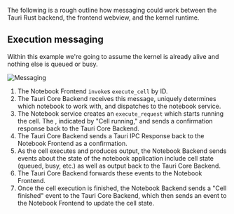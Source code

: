 The following is a rough outline how messaging could work between the Tauri Rust backend, the frontend webview, and the kernel runtime.

## Execution messaging

Within this example we're going to assume the kernel is already alive and nothing else is queued or busy.

![Messaging](https://private-user-images.githubusercontent.com/836375/292332142-d5470afc-0962-4a19-94e5-06967cc5c982.png?jwt=eyJhbGciOiJIUzI1NiIsInR5cCI6IkpXVCJ9.eyJpc3MiOiJnaXRodWIuY29tIiwiYXVkIjoicmF3LmdpdGh1YnVzZXJjb250ZW50LmNvbSIsImtleSI6ImtleTEiLCJleHAiOjE3MDMyMDAwNjcsIm5iZiI6MTcwMzE5OTc2NywicGF0aCI6Ii84MzYzNzUvMjkyMzMyMTQyLWQ1NDcwYWZjLTA5NjItNGExOS05NGU1LTA2OTY3Y2M1Yzk4Mi5wbmc_WC1BbXotQWxnb3JpdGhtPUFXUzQtSE1BQy1TSEEyNTYmWC1BbXotQ3JlZGVudGlhbD1BS0lBSVdOSllBWDRDU1ZFSDUzQSUyRjIwMjMxMjIxJTJGdXMtZWFzdC0xJTJGczMlMkZhd3M0X3JlcXVlc3QmWC1BbXotRGF0ZT0yMDIzMTIyMVQyMzAyNDdaJlgtQW16LUV4cGlyZXM9MzAwJlgtQW16LVNpZ25hdHVyZT04MjdiOWE4NDhmZWZkZTNhZWE2YzdlZjY1ZDlkZTM1YzlkNjEyZmE3ZWI5NjYwZTQwZjUwY2M4ZmEwYzU0YzE0JlgtQW16LVNpZ25lZEhlYWRlcnM9aG9zdCZhY3Rvcl9pZD0wJmtleV9pZD0wJnJlcG9faWQ9MCJ9.9t2XuuaMrUagjRTMQ4RlkdKccMt03wf9DxKCckIf1B8)


1. The Notebook Frontend `invoke`s `execute_cell` by ID.
2. The Tauri Core Backend receives this message, uniquely determines which notebook to work with, and dispatches to the notebook service.
3. The Notebook service creates an `execute_request` which starts running the cell. The , indicated by "Cell running," and sends a confirmation response back to the Tauri Core Backend.
4. The Tauri Core Backend sends a Tauri IPC Response back to the Notebook Frontend as a confirmation.
5. As the cell executes and produces output, the Notebook Backend sends events about the state of the notebook application include cell state (queued, busy, etc.) as well as output back to the Tauri Core Backend.
6. The Tauri Core Backend forwards these events to the Notebook Frontend.
7. Once the cell execution is finished, the Notebook Backend sends a "Cell finished" event to the Tauri Core Backend, which then sends an event to the Notebook Frontend to update the cell state.